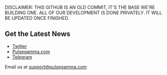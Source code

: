 DISCLAIMER: THIS GITHUB IS AN OLD COMMIT, IT'S THE BASE WE'RE BUILDING ONE. ALL OF OUR DEVELOPMENT IS DONE PRIVATELY.
IT WILL BE UPDATED ONCE FINISHED.



## Get the Latest News

* [Twitter](https://twitter.com/PulseGammaRay)
* [Pulsegamma.com](https://pulsegamma.com)
* [Telegram](t.me/pulsegamma)

Email us at support@pulsegamma.com


